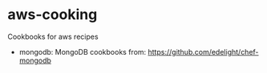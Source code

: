 aws-cooking
===========

Cookbooks for aws recipes

 * mongodb: MongoDB cookbooks from: https://github.com/edelight/chef-mongodb


